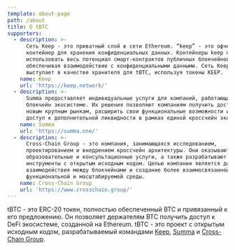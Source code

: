 ```yaml
---
template: about-page
path: /about
title: О tBTC
supporters:
  - description: >-
      Сеть Keep - это приватный слой в сети Ethereum. “keep” - это офчейн
      контейнер для хранения конфиденциальных данных. Контейнеры keep помогают
      использовать весь потенциал смарт-контрактов публичных блокчейнов,
      обеспечивая взаимодействие с конфиденциальными данными. Сеть Keep
      выступает в качестве хранителя для tBTC, используя токены KEEP.
    name: Keep
    url: 'https://keep.network/'
  - description: >-
      Summa предоставляет индивидуальные услуги для компаний, работающих в
      блокчейн экосистеме. Их решения позволяют компаниям получить доступ к
      новым крупным рынкам, расширить свои функциональные возможности и получить
      доступ к дополнительной ликвидности в рамках единой кроссчейн экосистемы.
    name: Summa
    url: 'https://summa.one/'
  - description: >-
      Cross-Chain Group - это компания, занимающаяся исследованием,
      проектированием и внедрением кроссчейн архитектуры. Они оказывают
      образовательные и консультационные услуги, а также разрабатывают
      инструменты с открытым исходным кодом. Целью компании является достижение
      взаимодействия между блокчейнами и создание более взаимосвязанной,
      функциональной и масштабируемой среды.
    name: Cross-Chain Group
    url: 'https://www.crosschain.group/'
---
```

tBTC - это ERC-20 токен, полностью обеспеченный BTC и привязанный к его предложению. Он позволяет держателям BTC получить доступ к DeFi экосистеме, созданной на Ethereum. tBTC - это проект с открытым исходным кодом, разрабатываемый командами[](https://keep.network/) [Keep](https://keep.network/), [Summa](https://summa.one/) и [Cross-Chain Group](https://www.crosschain.group/).
